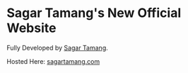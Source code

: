 # Sagar Tamang's New Official Website

Fully Developed by [Sagar Tamang](https://github.com/SAGAR-TAMANG).

Hosted Here: [sagartamang.com](https://sagartamang.com/)
